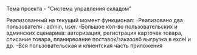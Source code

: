 Тема проекта - "Система управления складом"

Реализованный на текущий момент функционал:
-Реализовано два пользователя : admin, user.
-Большое кол-во пользовательских и админских сценариев: авторизация, регистрация карточек товара, списание товара, планирвоание поставок/заказовб выгрузка в excel и др.
-Вся пользовательская и клиентская часть приложения

